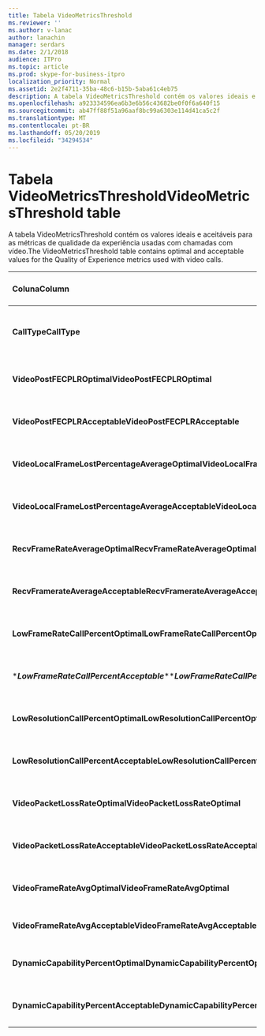 ```yaml
---
title: Tabela VideoMetricsThreshold
ms.reviewer: ''
ms.author: v-lanac
author: lanachin
manager: serdars
ms.date: 2/1/2018
audience: ITPro
ms.topic: article
ms.prod: skype-for-business-itpro
localization_priority: Normal
ms.assetid: 2e2f4711-35ba-48c6-b15b-5aba61c4eb75
description: A tabela VideoMetricsThreshold contém os valores ideais e aceitáveis para as métricas de qualidade da experiência usadas com chamadas com vídeo.
ms.openlocfilehash: a923334596ea6b3e6b56c43682be0f0f6a640f15
ms.sourcegitcommit: ab47ff88f51a96aaf8bc99a6303e114d41ca5c2f
ms.translationtype: MT
ms.contentlocale: pt-BR
ms.lasthandoff: 05/20/2019
ms.locfileid: "34294534"
---
```

# <a name="videometricsthreshold-table"></a><span data-ttu-id="2476b-103">Tabela VideoMetricsThreshold</span><span class="sxs-lookup"><span data-stu-id="2476b-103">VideoMetricsThreshold table</span></span>
 
<span data-ttu-id="2476b-104">A tabela VideoMetricsThreshold contém os valores ideais e aceitáveis para as métricas de qualidade da experiência usadas com chamadas com vídeo.</span><span class="sxs-lookup"><span data-stu-id="2476b-104">The VideoMetricsThreshold table contains optimal and acceptable values for the Quality of Experience metrics used with video calls.</span></span>
  

| <span data-ttu-id="2476b-105">**Coluna**</span><span class="sxs-lookup"><span data-stu-id="2476b-105">**Column**</span></span>                                               | <span data-ttu-id="2476b-106">**Tipo de dados**</span><span class="sxs-lookup"><span data-stu-id="2476b-106">**Data Type**</span></span>       | <span data-ttu-id="2476b-107">**Chave/índice**</span><span class="sxs-lookup"><span data-stu-id="2476b-107">**Key/Index**</span></span>  | <span data-ttu-id="2476b-108">**Detalhes**</span><span class="sxs-lookup"><span data-stu-id="2476b-108">**Details**</span></span>                          |
|:---------------------------------------------------------|:--------------------|:---------------|:-------------------------------------|
| <span data-ttu-id="2476b-109">**CallType**</span><span class="sxs-lookup"><span data-stu-id="2476b-109">**CallType**</span></span> <br/>                                       | <span data-ttu-id="2476b-110">int</span><span class="sxs-lookup"><span data-stu-id="2476b-110">int</span></span>  <br/>          | <span data-ttu-id="2476b-111">Primária</span><span class="sxs-lookup"><span data-stu-id="2476b-111">Primary</span></span>  <br/> | <span data-ttu-id="2476b-112">Tipo de chamada que foi feita.</span><span class="sxs-lookup"><span data-stu-id="2476b-112">Type of call that was placed.</span></span>  <br/> |
| <span data-ttu-id="2476b-113">**VideoPostFECPLROptimal**</span><span class="sxs-lookup"><span data-stu-id="2476b-113">**VideoPostFECPLROptimal**</span></span> <br/>                         | <span data-ttu-id="2476b-114">decimal (5; 2)</span><span class="sxs-lookup"><span data-stu-id="2476b-114">decimal(5,2)</span></span>  <br/> |                | <span data-ttu-id="2476b-115">O valor padrão é 0, 5.</span><span class="sxs-lookup"><span data-stu-id="2476b-115">The default value is 0.05.</span></span>  <br/>    |
| <span data-ttu-id="2476b-116">**VideoPostFECPLRAcceptable**</span><span class="sxs-lookup"><span data-stu-id="2476b-116">**VideoPostFECPLRAcceptable**</span></span> <br/>                      | <span data-ttu-id="2476b-117">decimal (5; 2)</span><span class="sxs-lookup"><span data-stu-id="2476b-117">decimal(5,2)</span></span>  <br/> |                | <span data-ttu-id="2476b-118">O valor padrão é 0,10.</span><span class="sxs-lookup"><span data-stu-id="2476b-118">The default value is 0.10.</span></span>  <br/>    |
| <span data-ttu-id="2476b-119">**VideoLocalFrameLostPercentageAverageOptimal**</span><span class="sxs-lookup"><span data-stu-id="2476b-119">**VideoLocalFrameLostPercentageAverageOptimal**</span></span> <br/>    | <span data-ttu-id="2476b-120">decimal (5; 2)</span><span class="sxs-lookup"><span data-stu-id="2476b-120">decimal(5,2)</span></span>  <br/> |                | <span data-ttu-id="2476b-121">O valor padrão é 5,0.</span><span class="sxs-lookup"><span data-stu-id="2476b-121">The default value is 5.0.</span></span>  <br/>     |
| <span data-ttu-id="2476b-122">**VideoLocalFrameLostPercentageAverageAcceptable**</span><span class="sxs-lookup"><span data-stu-id="2476b-122">**VideoLocalFrameLostPercentageAverageAcceptable**</span></span> <br/> | <span data-ttu-id="2476b-123">decimal (5; 2)</span><span class="sxs-lookup"><span data-stu-id="2476b-123">decimal(5,2)</span></span>  <br/> |                | <span data-ttu-id="2476b-124">O valor padrão é 10,0.</span><span class="sxs-lookup"><span data-stu-id="2476b-124">The default value is 10.0.</span></span>  <br/>    |
| <span data-ttu-id="2476b-125">**RecvFrameRateAverageOptimal**</span><span class="sxs-lookup"><span data-stu-id="2476b-125">**RecvFrameRateAverageOptimal**</span></span> <br/>                    | <span data-ttu-id="2476b-126">decimal (9, 4)</span><span class="sxs-lookup"><span data-stu-id="2476b-126">decimal(9,4)</span></span>  <br/> |                | <span data-ttu-id="2476b-127">O valor padrão é 12, 0.</span><span class="sxs-lookup"><span data-stu-id="2476b-127">The default value is 12.0000.</span></span>  <br/> |
| <span data-ttu-id="2476b-128">**RecvFramerateAverageAcceptable**</span><span class="sxs-lookup"><span data-stu-id="2476b-128">**RecvFramerateAverageAcceptable**</span></span> <br/>                 | <span data-ttu-id="2476b-129">decimal (9, 4)</span><span class="sxs-lookup"><span data-stu-id="2476b-129">decimal(9,4)</span></span>  <br/> |                | <span data-ttu-id="2476b-130">O valor padrão é 7, 0.</span><span class="sxs-lookup"><span data-stu-id="2476b-130">The default value is 7.0000.</span></span>  <br/>  |
| <span data-ttu-id="2476b-131">**LowFrameRateCallPercentOptimal**</span><span class="sxs-lookup"><span data-stu-id="2476b-131">**LowFrameRateCallPercentOptimal**</span></span> <br/>                 | <span data-ttu-id="2476b-132">decimal (5; 2)</span><span class="sxs-lookup"><span data-stu-id="2476b-132">decimal(5,2)</span></span>  <br/> |                | <span data-ttu-id="2476b-133">O valor padrão é 5,0.</span><span class="sxs-lookup"><span data-stu-id="2476b-133">The default value is 5.0.</span></span>  <br/>     |
| <span data-ttu-id="2476b-134">\****LowFrameRateCallPercentAcceptable***\*</span><span class="sxs-lookup"><span data-stu-id="2476b-134">\****LowFrameRateCallPercentAcceptable***\*</span></span> <br/>        | <span data-ttu-id="2476b-135">decimal (5; 2)</span><span class="sxs-lookup"><span data-stu-id="2476b-135">decimal(5,2)</span></span>  <br/> |                | <span data-ttu-id="2476b-136">O valor padrão é 10.0/</span><span class="sxs-lookup"><span data-stu-id="2476b-136">The default value is 10.0/</span></span>  <br/>    |
| <span data-ttu-id="2476b-137">**LowResolutionCallPercentOptimal**</span><span class="sxs-lookup"><span data-stu-id="2476b-137">**LowResolutionCallPercentOptimal**</span></span> <br/>                | <span data-ttu-id="2476b-138">decimal (5; 2)</span><span class="sxs-lookup"><span data-stu-id="2476b-138">decimal(5,2)</span></span>  <br/> |                | <span data-ttu-id="2476b-139">O valor padrão é 5,0.</span><span class="sxs-lookup"><span data-stu-id="2476b-139">The default value is 5.0.</span></span>  <br/>     |
| <span data-ttu-id="2476b-140">**LowResolutionCallPercentAcceptable**</span><span class="sxs-lookup"><span data-stu-id="2476b-140">**LowResolutionCallPercentAcceptable**</span></span> <br/>             | <span data-ttu-id="2476b-141">decimal (5; 2)</span><span class="sxs-lookup"><span data-stu-id="2476b-141">decimal(5,2)</span></span>  <br/> |                | <span data-ttu-id="2476b-142">O valor padrão é 10,0.</span><span class="sxs-lookup"><span data-stu-id="2476b-142">The default value is 10.0.</span></span>  <br/>    |
| <span data-ttu-id="2476b-143">**VideoPacketLossRateOptimal**</span><span class="sxs-lookup"><span data-stu-id="2476b-143">**VideoPacketLossRateOptimal**</span></span> <br/>                     | <span data-ttu-id="2476b-144">foat</span><span class="sxs-lookup"><span data-stu-id="2476b-144">foat</span></span>  <br/>         |                | <span data-ttu-id="2476b-145">O valor padrão é 0, 5.</span><span class="sxs-lookup"><span data-stu-id="2476b-145">The default value is 0.05.</span></span>  <br/>    |
| <span data-ttu-id="2476b-146">**VideoPacketLossRateAcceptable**</span><span class="sxs-lookup"><span data-stu-id="2476b-146">**VideoPacketLossRateAcceptable**</span></span> <br/>                  | <span data-ttu-id="2476b-147">float</span><span class="sxs-lookup"><span data-stu-id="2476b-147">float</span></span>  <br/>        |                | <span data-ttu-id="2476b-148">O valor padrão é 0,10.</span><span class="sxs-lookup"><span data-stu-id="2476b-148">The default value is 0.10.</span></span>  <br/>    |
| <span data-ttu-id="2476b-149">**VideoFrameRateAvgOptimal**</span><span class="sxs-lookup"><span data-stu-id="2476b-149">**VideoFrameRateAvgOptimal**</span></span> <br/>                       | <span data-ttu-id="2476b-150">float</span><span class="sxs-lookup"><span data-stu-id="2476b-150">float</span></span>  <br/>        |                | <span data-ttu-id="2476b-151">O valor padrão é 12.</span><span class="sxs-lookup"><span data-stu-id="2476b-151">The default value is 12.</span></span>  <br/>      |
| <span data-ttu-id="2476b-152">**VideoFrameRateAvgAcceptable**</span><span class="sxs-lookup"><span data-stu-id="2476b-152">**VideoFrameRateAvgAcceptable**</span></span> <br/>                    | <span data-ttu-id="2476b-153">float</span><span class="sxs-lookup"><span data-stu-id="2476b-153">float</span></span>  <br/>        |                | <span data-ttu-id="2476b-154">O valor padrão é 7.</span><span class="sxs-lookup"><span data-stu-id="2476b-154">The default value is 7.</span></span>  <br/>       |
| <span data-ttu-id="2476b-155">**DynamicCapabilityPercentOptimal**</span><span class="sxs-lookup"><span data-stu-id="2476b-155">**DynamicCapabilityPercentOptimal**</span></span> <br/>                | <span data-ttu-id="2476b-156">decimal (5; 2)</span><span class="sxs-lookup"><span data-stu-id="2476b-156">decimal(5,2)</span></span>  <br/> |                | <span data-ttu-id="2476b-157">O valor padrão é 5, 0.</span><span class="sxs-lookup"><span data-stu-id="2476b-157">The default value is 5.00.</span></span>  <br/>    |
| <span data-ttu-id="2476b-158">**DynamicCapabilityPercentAcceptable**</span><span class="sxs-lookup"><span data-stu-id="2476b-158">**DynamicCapabilityPercentAcceptable**</span></span> <br/>             | <span data-ttu-id="2476b-159">decimal (5; 2)</span><span class="sxs-lookup"><span data-stu-id="2476b-159">decimal(5,2)</span></span>  <br/> |                | <span data-ttu-id="2476b-160">O valor padrão é 10, 0.</span><span class="sxs-lookup"><span data-stu-id="2476b-160">The default value is 10.00.</span></span>  <br/>   |

